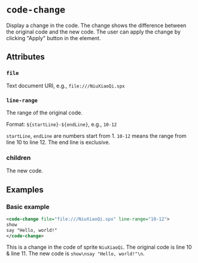 # `code-change`

Display a change in the code. The change shows the difference between the original code and the new code. The user can apply the change by clicking "Apply" button in the element.

## Attributes

### `file`

Text document URI, e.g., `file:///NiuXiaoQi.spx`

### `line-range`

The range of the original code.

Format: `${startLine}-${endLine}`, e.g., `10-12`

`startLine`, `endLine` are numbers start from 1. `10-12` means the range from line 10 to line 12. The end line is exclusive.

### children

The new code.

## Examples

### Basic example

```xml
<code-change file="file:///NiuXiaoQi.spx" line-range="10-12">
show
say "Hello, world!"
</code-change>
```

This is a change in the code of sprite `NiuXiaoQi`. The original code is line 10 & line 11. The new code is `show\nsay "Hello, world!"\n`.
